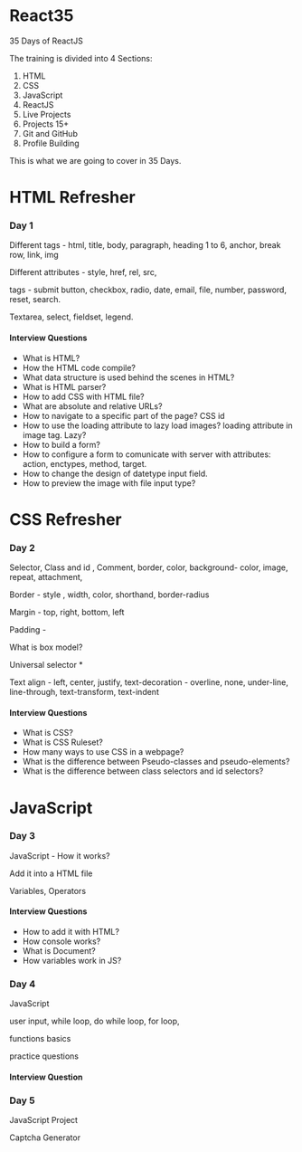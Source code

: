 # React35
35 Days of ReactJS

The training is divided into 4 Sections:

1. HTML
2. CSS
3. JavaScript
4. ReactJS
5. Live Projects 
6. Projects 15+
7. Git and GitHub
8. Profile Building

This is what we are going to cover in 35 Days.

# HTML Refresher

### Day 1 


Different tags - html, title, body, paragraph, heading 1 to 6, anchor, break row, link, img

Different attributes - style, href, rel, src,

tags - submit button, checkbox, radio, date, email, file, number, password, reset, search.

Textarea, select, fieldset, legend.

#### Interview Questions
- What is HTML?
- How the HTML code compile?
- What data structure is used behind the scenes in HTML?
- What is HTML parser?
- How to add CSS with HTML file?
- What are absolute and relative URLs?
- How to navigate to a specific part of the page? CSS id
- How to use the loading attribute to lazy load images? loading attribute in image tag. Lazy?
- How to build a form? 
- How to configure a form to comunicate with server with attributes: action, enctypes, method, target.
- How to change the design of datetype input field.
- How to preview the image with file input type?


# CSS Refresher

### Day 2

Selector, Class and id , Comment, border, color, background- color, image, repeat, attachment,

Border - style , width, color, shorthand, border-radius

Margin - top, right, bottom, left

Padding -

What is box model?

Universal selector *

Text align - left, center, justify, text-decoration - overline, none, under-line, line-through, text-transform, text-indent

#### Interview Questions

- What is CSS?
- What is CSS Ruleset?
- How many ways to use CSS in a webpage?
- What is the difference between Pseudo-classes and pseudo-elements?
- What is the difference between class selectors and id selectors?


# JavaScript

### Day 3

JavaScript - How it works?

Add it into a HTML file

Variables, Operators

#### Interview Questions

- How to add it with HTML?
- How console works?
- What is Document?
- How variables work in JS?

### Day 4

JavaScript 

user input, while loop, do while loop, for loop,

functions basics

practice questions

#### Interview Question


### Day 5

JavaScript Project

Captcha Generator


